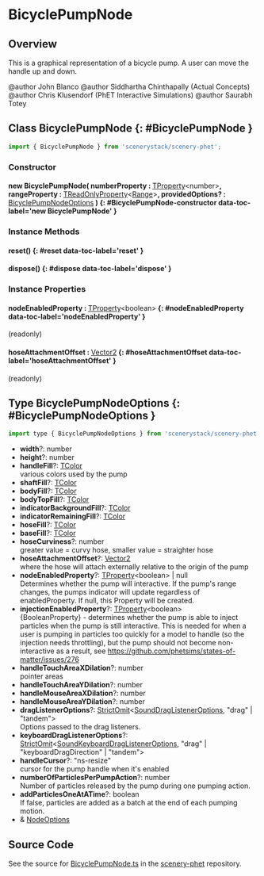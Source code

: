 # BicyclePumpNode

## Overview

This is a graphical representation of a bicycle pump. A user can move the handle up and down.

@author John Blanco
@author Siddhartha Chinthapally (Actual Concepts)
@author Chris Klusendorf (PhET Interactive Simulations)
@author Saurabh Totey

## Class BicyclePumpNode {: #BicyclePumpNode }


```js
import { BicyclePumpNode } from 'scenerystack/scenery-phet';
```
### Constructor

#### new BicyclePumpNode( numberProperty : <span style="font-weight: 400;">[TProperty](../axon/TProperty.md)&lt;<span style="color: hsla(calc(var(--md-hue) + 180deg),80%,40%,1);">number</span>&gt;</span>, rangeProperty : <span style="font-weight: 400;">[TReadOnlyProperty](../axon/TReadOnlyProperty.md)&lt;[Range](../dot/Range.md)&gt;</span>, providedOptions? : <span style="font-weight: 400;">[BicyclePumpNodeOptions](../scenery-phet/BicyclePumpNode.md#BicyclePumpNodeOptions)</span> ) {: #BicyclePumpNode-constructor data-toc-label='new BicyclePumpNode' }

### Instance Methods

#### reset() {: #reset data-toc-label='reset' }

#### dispose() {: #dispose data-toc-label='dispose' }

### Instance Properties

#### nodeEnabledProperty : <span style="font-weight: 400;">[TProperty](../axon/TProperty.md)&lt;<span style="color: hsla(calc(var(--md-hue) + 180deg),80%,40%,1);">boolean</span>&gt;</span> {: #nodeEnabledProperty data-toc-label='nodeEnabledProperty' }

(readonly)

#### hoseAttachmentOffset : <span style="font-weight: 400;">[Vector2](../dot/Vector2.md)</span> {: #hoseAttachmentOffset data-toc-label='hoseAttachmentOffset' }

(readonly)



## Type BicyclePumpNodeOptions {: #BicyclePumpNodeOptions }


```js
import type { BicyclePumpNodeOptions } from 'scenerystack/scenery-phet';
```


- **width**?: <span style="color: hsla(calc(var(--md-hue) + 180deg),80%,40%,1);">number</span>
- **height**?: <span style="color: hsla(calc(var(--md-hue) + 180deg),80%,40%,1);">number</span>
- **handleFill**?: [TColor](../scenery/TColor.md)
<br>  various colors used by the pump
- **shaftFill**?: [TColor](../scenery/TColor.md)
- **bodyFill**?: [TColor](../scenery/TColor.md)
- **bodyTopFill**?: [TColor](../scenery/TColor.md)
- **indicatorBackgroundFill**?: [TColor](../scenery/TColor.md)
- **indicatorRemainingFill**?: [TColor](../scenery/TColor.md)
- **hoseFill**?: [TColor](../scenery/TColor.md)
- **baseFill**?: [TColor](../scenery/TColor.md)
- **hoseCurviness**?: <span style="color: hsla(calc(var(--md-hue) + 180deg),80%,40%,1);">number</span>
<br>  greater value = curvy hose, smaller value = straighter hose
- **hoseAttachmentOffset**?: [Vector2](../dot/Vector2.md)
<br>  where the hose will attach externally relative to the origin of the pump
- **nodeEnabledProperty**?: [TProperty](../axon/TProperty.md)&lt;<span style="color: hsla(calc(var(--md-hue) + 180deg),80%,40%,1);">boolean</span>&gt; | <span style="color: hsla(calc(var(--md-hue) + 180deg),80%,40%,1);">null</span>
<br>  Determines whether the pump will interactive. If the pump's range changes, the pumps
  indicator will update regardless of enabledProperty. If null, this Property will be created.
- **injectionEnabledProperty**?: [TProperty](../axon/TProperty.md)&lt;<span style="color: hsla(calc(var(--md-hue) + 180deg),80%,40%,1);">boolean</span>&gt;
<br>  {BooleanProperty} - determines whether the pump is able to inject particles when the pump is still interactive.
  This is needed for when a user is pumping in particles too quickly for a model to handle (so the injection
  needs throttling), but the pump should not become non-interactive as a result,
  see https://github.com/phetsims/states-of-matter/issues/276
- **handleTouchAreaXDilation**?: <span style="color: hsla(calc(var(--md-hue) + 180deg),80%,40%,1);">number</span>
<br>  pointer areas
- **handleTouchAreaYDilation**?: <span style="color: hsla(calc(var(--md-hue) + 180deg),80%,40%,1);">number</span>
- **handleMouseAreaXDilation**?: <span style="color: hsla(calc(var(--md-hue) + 180deg),80%,40%,1);">number</span>
- **handleMouseAreaYDilation**?: <span style="color: hsla(calc(var(--md-hue) + 180deg),80%,40%,1);">number</span>
- **dragListenerOptions**?: [StrictOmit](../phet-core/StrictOmit.md)&lt;[SoundDragListenerOptions](../scenery-phet/SoundDragListener.md#SoundDragListenerOptions), "drag" | "tandem"&gt;
<br>  Options passed to the drag listeners.
- **keyboardDragListenerOptions**?: [StrictOmit](../phet-core/StrictOmit.md)&lt;[SoundKeyboardDragListenerOptions](../scenery-phet/SoundKeyboardDragListener.md#SoundKeyboardDragListenerOptions), "drag" | "keyboardDragDirection" | "tandem"&gt;
- **handleCursor**?: "ns-resize"
<br>  cursor for the pump handle when it's enabled
- **numberOfParticlesPerPumpAction**?: <span style="color: hsla(calc(var(--md-hue) + 180deg),80%,40%,1);">number</span>
<br>  Number of particles released by the pump during one pumping action.
- **addParticlesOneAtATime**?: <span style="color: hsla(calc(var(--md-hue) + 180deg),80%,40%,1);">boolean</span>
<br>  If false, particles are added as a batch at the end of each pumping motion.
- &amp; [NodeOptions](../scenery/Node.md#NodeOptions)




## Source Code

See the source for [BicyclePumpNode.ts](https://github.com/phetsims/scenery-phet/blob/main/js/BicyclePumpNode.ts) in the [scenery-phet](https://github.com/phetsims/scenery-phet) repository.

